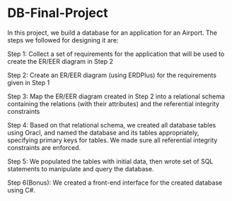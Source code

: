 # DB-Final-Project

In this project, we build a database for an application for an Airport. The steps we followed for designing it are:

Step 1: Collect a set of requirements for the application that will be used to create the ER/EER diagram in Step 2

Step 2: Create an ER/EER diagram (using ERDPlus) for the requirements given in Step 1

Step 3: Map the ER/EER diagram created in Step 2 into a relational schema containing the relations (with their attributes) and the referential integrity constraints 

Step 4: Based on that relational schema, we created all database tables using Oracl, and named the database and its tables appropriately, specifying primary keys for tables. We made sure all referential integrity constraints are enforced. 

Step 5: We populated the tables with initial data, then wrote set of SQL statements to manipulate and query the database.

Step 6(Bonus): We created a front-end interface for the created database using C#.
